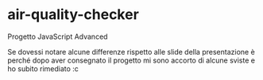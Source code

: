 # air-quality-checker
Progetto JavaScript Advanced

Se dovessi notare alcune differenze rispetto alle slide della presentazione è perché dopo aver consegnato il progetto mi sono accorto di alcune sviste e ho subito rimediato :c
